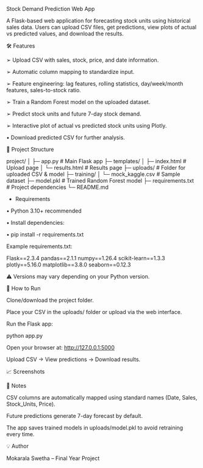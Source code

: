 ﻿Stock Demand Prediction Web App

A Flask-based web application for forecasting stock units using historical sales data. Users can upload CSV files, get predictions, view plots of actual vs predicted values, and download the results.


🛠 Features

➢ Upload CSV with sales, stock, price, and date information.

➢ Automatic column mapping to standardize input.

➢ Feature engineering: lag features, rolling statistics, day/week/month features, sales-to-stock ratio.

➢ Train a Random Forest model on the uploaded dataset.

➢ Predict stock units and future 7-day stock demand.

➢ Interactive plot of actual vs predicted stock units using Plotly.

• Download predicted CSV for further analysis.

📂 Project Structure

project/
│
├─ app.py                  # Main Flask app
├─ templates/
│   ├─ index.html          # Upload page
│   └─ results.html        # Results page
├─ uploads/                # Folder for uploaded CSV & model
├─ training/
│   └─ mock_kaggle.csv     # Sample dataset
├─ model.pkl               # Trained Random Forest model
├─ requirements.txt        # Project dependencies
└─ README.md

* Requirements

• Python 3.10+ recommended

• Install dependencies:

• pip install -r requirements.txt


Example requirements.txt:

Flask==2.3.4
pandas==2.1.1
numpy==1.26.4
scikit-learn==1.3.3
plotly==5.16.0
matplotlib==3.8.0
seaborn==0.12.3


⚠️ Versions may vary depending on your Python version.

🚀 How to Run

Clone/download the project folder.

Place your CSV in the uploads/ folder or upload via the web interface.

Run the Flask app:

python app.py


Open your browser at: http://127.0.0.1:5000

Upload CSV → View predictions → Download results.

📈 Screenshots





📝 Notes

CSV columns are automatically mapped using standard names (Date, Sales, Stock_Units, Price).

Future predictions generate 7-day forecast by default.

The app saves trained models in uploads/model.pkl to avoid retraining every time.

💡 Author

Mokarala Swetha – Final Year Project
